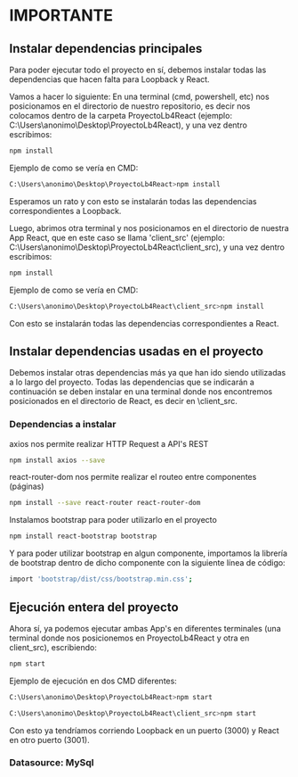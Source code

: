 # IMPORTANTE

## Instalar dependencias principales

Para poder ejecutar todo el proyecto en sí, debemos instalar todas las dependencias que hacen falta para Loopback y React.

Vamos a hacer lo siguiente:
En una terminal (cmd, powershell, etc) nos posicionamos en el directorio de nuestro repositorio, es decir nos colocamos dentro de la carpeta ProyectoLb4React (ejemplo: C:\Users\anonimo\Desktop\ProyectoLb4React), y una vez dentro escribimos:

```sh
npm install
```

Ejemplo de como se vería en CMD:
```sh
C:\Users\anonimo\Desktop\ProyectoLb4React>npm install
```

Esperamos un rato y con esto se instalarán todas las dependencias correspondientes a Loopback.

Luego, abrimos otra terminal y nos posicionamos en el directorio de nuestra App React, que en este caso se llama 'client_src' (ejemplo: C:\Users\anonimo\Desktop\ProyectoLb4React\client_src), y una vez dentro escribimos:

```sh
npm install
```

Ejemplo de como se vería en CMD:
```sh
C:\Users\anonimo\Desktop\ProyectoLb4React\client_src>npm install
```

Con esto se instalarán todas las dependencias correspondientes a React.

## Instalar dependencias usadas en el proyecto

Debemos instalar otras dependencias más ya que han ido siendo utilizadas a lo largo del proyecto. Todas las dependencias que se indicarán a continuación se deben instalar en una terminal donde nos encontremos posicionados en el directorio de React, es decir en \client_src.

### Dependencias a instalar

axios nos permite realizar HTTP Request a API's REST
```sh
npm install axios --save
```

react-router-dom nos permite realizar el routeo entre componentes (páginas)
```sh
npm install --save react-router react-router-dom
```

Instalamos bootstrap para poder utilizarlo en el proyecto
```sh
npm install react-bootstrap bootstrap
```

Y para poder utilizar bootstrap en algun componente, importamos la librería de bootstrap dentro de dicho componente con la siguiente línea de código:
```sh
import 'bootstrap/dist/css/bootstrap.min.css';
```

## Ejecución entera del proyecto

Ahora sí, ya podemos ejecutar ambas App's en diferentes terminales (una terminal donde nos posicionemos en ProyectoLb4React y otra en client_src), escribiendo:
```sh
npm start
```

Ejemplo de ejecución en dos CMD diferentes:
```sh
C:\Users\anonimo\Desktop\ProyectoLb4React>npm start
```

```sh
C:\Users\anonimo\Desktop\ProyectoLb4React\client_src>npm start
```

Con esto ya tendríamos corriendo Loopback en un puerto (3000) y React en otro puerto (3001).

### Datasource: MySql
